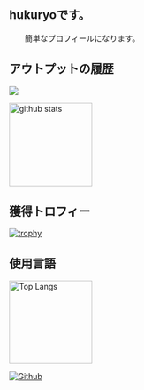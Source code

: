 ## hukuryoです。
  　　簡単なプロフィールになります。

## アウトプットの履歴
![](https://github-profile-summary-cards.vercel.app/api/cards/profile-details?username=hukuryo&theme=2077)

<img alt="github stats" height="150px" src="https://github-readme-stats.vercel.app/api?username=hukuryo&count_private=true&show_icons=true&show_icons=true&theme=tokyonight" />


## 獲得トロフィー
[![trophy](https://github-profile-trophy.vercel.app/?username=hukuryo&theme=onedark)](https://github-profile-trophy.vercel.app/?username=hukuryo&theme=tokyonight)

## 使用言語
<img alt="Top Langs" height="150px" src="https://github-readme-stats.vercel.app/api/top-langs/?username=hukuryo&layout=compact&count_private=true&show_icons=true&theme=tokyonight" />

[![Github](https://img.shields.io/badge/--FFFFFF?style=social&logo=github&label=Follow%20hukuryo)](https://github.com/hukuryo)
